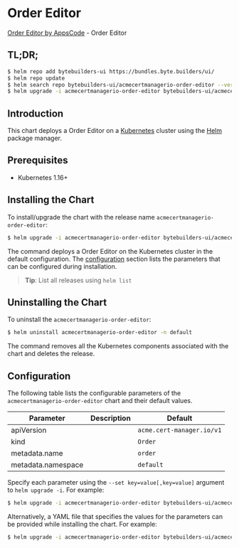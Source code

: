 # Order Editor

[Order Editor by AppsCode](https://byte.builders) - Order Editor

## TL;DR;

```bash
$ helm repo add bytebuilders-ui https://bundles.byte.builders/ui/
$ helm repo update
$ helm search repo bytebuilders-ui/acmecertmanagerio-order-editor --version=v0.4.8
$ helm upgrade -i acmecertmanagerio-order-editor bytebuilders-ui/acmecertmanagerio-order-editor -n default --create-namespace --version=v0.4.8
```

## Introduction

This chart deploys a Order Editor on a [Kubernetes](http://kubernetes.io) cluster using the [Helm](https://helm.sh) package manager.

## Prerequisites

- Kubernetes 1.16+

## Installing the Chart

To install/upgrade the chart with the release name `acmecertmanagerio-order-editor`:

```bash
$ helm upgrade -i acmecertmanagerio-order-editor bytebuilders-ui/acmecertmanagerio-order-editor -n default --create-namespace --version=v0.4.8
```

The command deploys a Order Editor on the Kubernetes cluster in the default configuration. The [configuration](#configuration) section lists the parameters that can be configured during installation.

> **Tip**: List all releases using `helm list`

## Uninstalling the Chart

To uninstall the `acmecertmanagerio-order-editor`:

```bash
$ helm uninstall acmecertmanagerio-order-editor -n default
```

The command removes all the Kubernetes components associated with the chart and deletes the release.

## Configuration

The following table lists the configurable parameters of the `acmecertmanagerio-order-editor` chart and their default values.

|     Parameter      | Description |               Default                |
|--------------------|-------------|--------------------------------------|
| apiVersion         |             | <code>acme.cert-manager.io/v1</code> |
| kind               |             | <code>Order</code>                   |
| metadata.name      |             | <code>order</code>                   |
| metadata.namespace |             | <code>default</code>                 |


Specify each parameter using the `--set key=value[,key=value]` argument to `helm upgrade -i`. For example:

```bash
$ helm upgrade -i acmecertmanagerio-order-editor bytebuilders-ui/acmecertmanagerio-order-editor -n default --create-namespace --version=v0.4.8 --set apiVersion=acme.cert-manager.io/v1
```

Alternatively, a YAML file that specifies the values for the parameters can be provided while
installing the chart. For example:

```bash
$ helm upgrade -i acmecertmanagerio-order-editor bytebuilders-ui/acmecertmanagerio-order-editor -n default --create-namespace --version=v0.4.8 --values values.yaml
```
